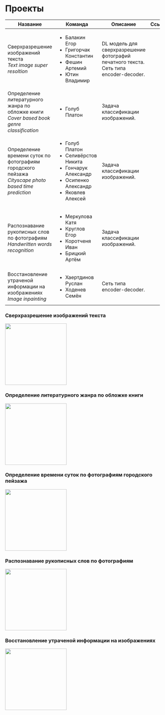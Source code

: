 # Проекты

<table>
    <thead>
        <tr>
            <th>Название</th>
            <th>Команда</th>
            <th>Описание</th>
            <th>Ссылка</th>
        </tr>
    </thead>
    <tbody>
        <tr>
            <td>
                Сверхразрешение изображений текста<br>
                <em>Text image super resoltion</em>
            </td>
            <td>
                <ul>
                    <li>Балакин Егор</li>
                    <li>Григорчак Константин </li>
                    <li>Фешин Артемий</li>
                    <li>Ютин Владимир</li>
                </ul>
            </td>
            <td>
                DL модель для сверхразрешение фотографий печатного текста.<br>
                Сеть типа encoder-decoder.
            </td>
            <td> </td>
        </tr>
        <tr>
            <td>
                Определение литературного жанра по обложке книги<br>
                <em>Cover based book genre classification</em>
            </td>
            <td>
                <ul>
                    <li>Голуб Платон</li>
                </ul>
            </td>
            <td>
                Задача классификации изображений.
            </td>
            <td> </td>
        </tr>
        <tr>
            <td>
                Определение времени суток по фотографиям городского пейзажа<br>
                <em>Cityscape photo based time prediction</em>
            </td>
            <td>
                <ul>
                    <li>Голуб Платон</li>
                    <li>Селивёрстов Никита</li>
                    <li>Гончарук Александр</li>
                    <li>Осипенко Александр</li>
                    <li>Яковлев Алексей</li>
                </ul>
            </td>
            <td>
                Задача классификации изображений.
            </td>
            <td> </td>
        </tr>
        <tr>
            <td>
                Распознавание рукописных слов по фотографиям<br>
                <em>Handwritten words recognition</em>
            </td>
            <td>
                <ul>
                    <li>Меркулова Катя</li>
                    <li>Круглов Егор</li>
                    <li>Коротченя Иван</li>
                    <li>Брицкий Артём</li>
                </ul>
            </td>
            <td>
                Задача классификации изображений.
            </td>
            <td> </td>
        </tr>
        <tr>
            <td>Восстановление утраченой информации на изображениях<br>
                <em>Image inpainting</em>
            </td>
            <td>
                <ul>
                    <li>Хаертдинов Руслан</li>
                    <li>Ходенев Семён</li>
                </ul>
            </td>
            <td>
                Сеть типа encoder-decoder.
            </td>
            <td> </td>
        </tr>
    </tbody>
</table>

### Сверхразрешение изображений текста
<img src="https://images.unsplash.com/photo-1528459199957-0ff28496a7f6?ixlib=rb-1.2.1&ixid=MnwxMjA3fDB8MHxwaG90by1wYWdlfHx8fGVufDB8fHx8&auto=format&fit=crop&w=1043&q=80" width="200">

### Определение литературного жанра по обложке книги
<img src="https://images.unsplash.com/photo-1621351183012-e2f9972dd9bf?ixlib=rb-1.2.1&ixid=MnwxMjA3fDB8MHxwaG90by1wYWdlfHx8fGVufDB8fHx8&auto=format&fit=crop&w=1035&q=80" width="200">

### Определение времени суток по фотографиям городского пейзажа
<img src="https://images.unsplash.com/photo-1519501025264-65ba15a82390?ixlib=rb-1.2.1&ixid=MnwxMjA3fDB8MHxwaG90by1wYWdlfHx8fGVufDB8fHx8&auto=format&fit=crop&w=1064&q=80" width="200">

### Распознавание рукописных слов по фотографиям
<img src="https://images.unsplash.com/photo-1543769657-fcf1236421bc?ixlib=rb-1.2.1&ixid=MnwxMjA3fDB8MHxwaG90by1wYWdlfHx8fGVufDB8fHx8&auto=format&fit=crop&w=1035&q=80" width="200">

### Восстановление утраченой информации на изображениях
<img src="https://images.unsplash.com/photo-1504903271097-d7e7c7f5f7ad?ixlib=rb-1.2.1&ixid=MnwxMjA3fDB8MHxwaG90by1wYWdlfHx8fGVufDB8fHx8&auto=format&fit=crop&w=1480&q=80" width="200">


